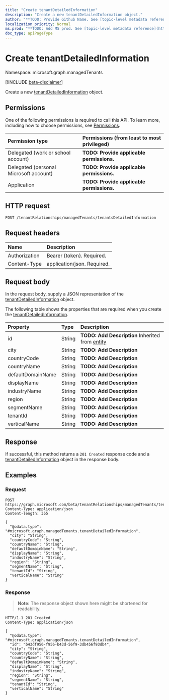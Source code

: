 ```yaml
---
title: "Create tenantDetailedInformation"
description: "Create a new tenantDetailedInformation object."
author: "**TODO: Provide Github Name. See [topic-level metadata reference](https://msgo.azurewebsites.net/add/document/guidelines/metadata.html#topic-level-metadata)**"
localization_priority: Normal
ms.prod: "**TODO: Add MS prod. See [topic-level metadata reference](https://msgo.azurewebsites.net/add/document/guidelines/metadata.html#topic-level-metadata)**"
doc_type: apiPageType
---
```


# Create tenantDetailedInformation
Namespace: microsoft.graph.managedTenants

[!INCLUDE [beta-disclaimer](../../includes/beta-disclaimer.md)]

Create a new [tenantDetailedInformation](../resources/managedtenants-tenantdetailedinformation.md) object.

## Permissions
One of the following permissions is required to call this API. To learn more, including how to choose permissions, see [Permissions](/graph/permissions-reference).

|Permission type|Permissions (from least to most privileged)|
|:---|:---|
|Delegated (work or school account)|**TODO: Provide applicable permissions.**|
|Delegated (personal Microsoft account)|**TODO: Provide applicable permissions.**|
|Application|**TODO: Provide applicable permissions.**|

## HTTP request

<!-- {
  "blockType": "ignored"
}
-->
``` http
POST /tenantRelationships/managedTenants/tenantsDetailedInformation
```

## Request headers
|Name|Description|
|:---|:---|
|Authorization|Bearer {token}. Required.|
|Content-Type|application/json. Required.|

## Request body
In the request body, supply a JSON representation of the [tenantDetailedInformation](../resources/managedtenants-tenantdetailedinformation.md) object.

The following table shows the properties that are required when you create the [tenantDetailedInformation](../resources/managedtenants-tenantdetailedinformation.md).

|Property|Type|Description|
|:---|:---|:---|
|id|String|**TODO: Add Description** Inherited from [entity](../resources/managedtenants-entity.md)|
|city|String|**TODO: Add Description**|
|countryCode|String|**TODO: Add Description**|
|countryName|String|**TODO: Add Description**|
|defaultDomainName|String|**TODO: Add Description**|
|displayName|String|**TODO: Add Description**|
|industryName|String|**TODO: Add Description**|
|region|String|**TODO: Add Description**|
|segmentName|String|**TODO: Add Description**|
|tenantId|String|**TODO: Add Description**|
|verticalName|String|**TODO: Add Description**|



## Response

If successful, this method returns a `201 Created` response code and a [tenantDetailedInformation](../resources/managedtenants-tenantdetailedinformation.md) object in the response body.

## Examples

### Request
<!-- {
  "blockType": "request",
  "name": "create_tenantdetailedinformation_from_"
}
-->
``` http
POST https://graph.microsoft.com/beta/tenantRelationships/managedTenants/tenantsDetailedInformation
Content-Type: application/json
Content-length: 355

{
  "@odata.type": "#microsoft.graph.managedTenants.tenantDetailedInformation",
  "city": "String",
  "countryCode": "String",
  "countryName": "String",
  "defaultDomainName": "String",
  "displayName": "String",
  "industryName": "String",
  "region": "String",
  "segmentName": "String",
  "tenantId": "String",
  "verticalName": "String"
}
```


### Response
>**Note:** The response object shown here might be shortened for readability.
<!-- {
  "blockType": "response",
  "truncated": true,
  "@odata.type": "microsoft.graph.managedTenants.tenantDetailedInformation"
}
-->
``` http
HTTP/1.1 201 Created
Content-Type: application/json

{
  "@odata.type": "#microsoft.graph.managedTenants.tenantDetailedInformation",
  "id": "b43df956-f956-b43d-56f9-3db456f93db4",
  "city": "String",
  "countryCode": "String",
  "countryName": "String",
  "defaultDomainName": "String",
  "displayName": "String",
  "industryName": "String",
  "region": "String",
  "segmentName": "String",
  "tenantId": "String",
  "verticalName": "String"
}
```

